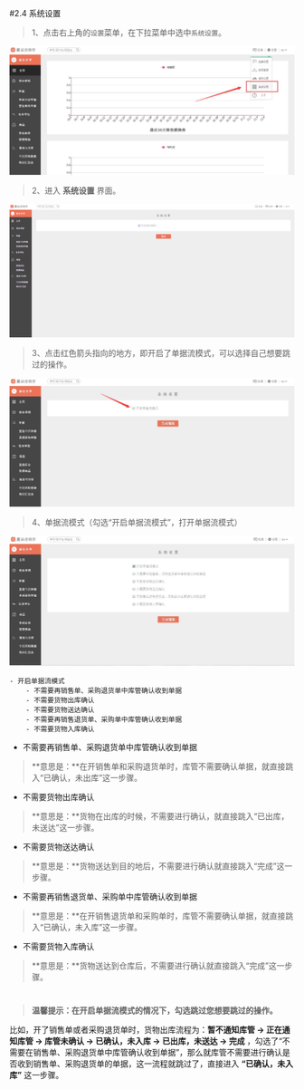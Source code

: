 #2.4 系统设置

>1、点击右上角的`设置`菜单，在下拉菜单中选中`系统设置`。

![系统设置1](./images/systemvalue1.jpg)

>2、进入 **系统设置** 界面。

![](./images/valued.png)

>3、点击红色箭头指向的地方，即开启了单据流模式，可以选择自己想要跳过的操作。

![系统设置2](./images/systemvalue2.jpg)



>4、单据流模式（勾选“开启单据流模式”，打开单据流模式）

![系统设置3](./images/systemvalue3.jpg)

	- 开启单据流模式
		- 不需要再销售单、采购退货单中库管确认收到单据
		- 不需要货物出库确认
		- 不需要货物送达确认
		- 不需要再销售退货单、采购单中库管确认收到单据
		- 不需要货物入库确认

- 不需要再销售单、采购退货单中库管确认收到单据

> **意思是：**在开销售单和采购退货单时，库管不需要确认单据，就直接跳入“已确认，未出库”这一步骤。

- 不需要货物出库确认

> **意思是：**货物在出库的时候，不需要进行确认，就直接跳入“已出库，未送达”这一步骤。

- 不需要货物送达确认

> **意思是：**货物送达到目的地后，不需要进行确认就直接跳入“完成”这一步骤。

- 不需要再销售退货单、采购单中库管确认收到单据

> **意思是：**在开销售退货单和采购单时，库管不需要确认单据，就直接跳入“已确认，未入库”这一步骤。

- 不需要货物入库确认

> **意思是：**货物送达到仓库后，不需要进行确认就直接跳入“完成”这一步骤。
# 
>**温馨提示：在开启单据流模式的情况下，勾选跳过您想要跳过的操作。**

比如，开了销售单或者采购退货单时，货物出库流程为：**暂不通知库管  →  正在通知库管  →  库管未确认  →  已确认，未入库  → 已出库，未送达 → 完成** ，勾选了“不需要在销售单、采购退货单中库管确认收到单据”，那么就库管不需要进行确认是否收到销售单、采购退货单的单据，这一流程就跳过了，直接进入 **“已确认，未入库”** 这一步骤。